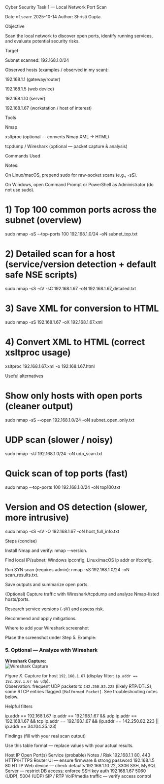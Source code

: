 Cyber Security Task 1 — Local Network Port Scan

Date of scan: 2025-10-14
Author: Shristi Gupta

Objective

Scan the local network to discover open ports, identify running services, and evaluate potential security risks.

Target

Subnet scanned: 192.168.1.0/24

Observed hosts (examples / observed in my scan):

192.168.1.1 (gateway/router)

192.168.1.5 (web device)

192.168.1.10 (server)

192.168.1.67 (workstation / host of interest)

Tools

Nmap

xsltproc (optional — converts Nmap XML → HTML)

tcpdump / Wireshark (optional — packet capture & analysis)

Commands Used

Notes:

On Linux/macOS, prepend sudo for raw-socket scans (e.g., -sS).

On Windows, open Command Prompt or PowerShell as Administrator (do not use sudo).

# 1) Top 100 common ports across the subnet (overview)
sudo nmap -sS --top-ports 100 192.168.1.0/24 -oN subnet_top.txt

# 2) Detailed scan for a host (service/version detection + default safe NSE scripts)
sudo nmap -sS -sV -sC 192.168.1.67 -oN 192.168.1.67_detailed.txt

# 3) Save XML for conversion to HTML
sudo nmap -sS 192.168.1.67 -oX 192.168.1.67.xml

# 4) Convert XML to HTML (correct xsltproc usage)
xsltproc 192.168.1.67.xml -o 192.168.1.67.html


Useful alternatives

# Show only hosts with open ports (cleaner output)
sudo nmap -sS --open 192.168.1.0/24 -oN subnet_open_only.txt

# UDP scan (slower / noisy)
sudo nmap -sU 192.168.1.0/24 -oN udp_scan.txt

# Quick scan of top ports (fast)
sudo nmap --top-ports 100 192.168.1.0/24 -oN top100.txt

# Version and OS detection (slower, more intrusive)
sudo nmap -sS -sV -O 192.168.1.67 -oN host_full_info.txt

Steps (concise)

Install Nmap and verify: nmap --version.

Find local IP/subnet: Windows ipconfig, Linux/macOS ip addr or ifconfig.

Run SYN scan (requires admin): nmap -sS 192.168.1.0/24 -oN scan_results.txt.

Save outputs and summarize open ports.

(Optional) Capture traffic with Wireshark/tcpdump and analyze Nmap-listed hosts/ports.

Research service versions (-sV) and assess risk.

Recommend and apply mitigations.

Where to add your Wireshark screenshot

Place the screenshot under Step 5. Example:

### 5. Optional — Analyze with Wireshark

**Wireshark Capture:**  
![Wireshark Capture](figures/wireshark_capture.png)

*Figure X.* Capture for host `192.168.1.67` (display filter: `ip.addr == 192.168.1.67 && udp`).  
Observation: frequent UDP packets to `142.250.82.223` (likely RTP/DTLS); some RTCP entries flagged `[Malformed Packet]`. See troubleshooting notes below.


Helpful filters

ip.addr == 192.168.1.67
ip.addr == 192.168.1.67 && udp
ip.addr == 192.168.1.67 && tcp
ip.addr == 192.168.1.67 && (ip.addr == 142.250.82.223 || ip.addr == 34.104.35.123)

Findings (fill with your real scan output)

Use this table format — replace values with your actual results.

Host IP	Open Port(s)	Service (probable)	Notes / Risk
192.168.1.1	80, 443	HTTP/HTTPS	Router UI — ensure firmware & strong password
192.168.1.5	80	HTTP	Web device — check defaults
192.168.1.10	22, 3306	SSH, MySQL	Server — restrict DB access; enforce SSH key auth
192.168.1.67	5060 (UDP), 5004 (UDP)	SIP / RTP	VoIP/media traffic — verify access control
